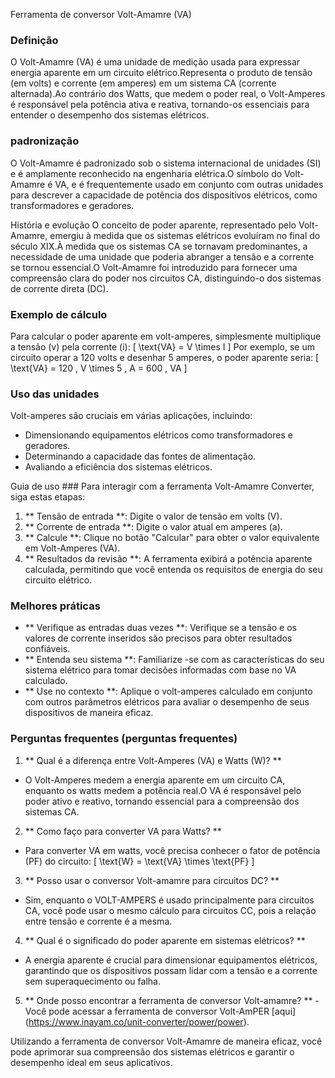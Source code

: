 Ferramenta de conversor Volt-Amamre (VA)

### Definição
O Volt-Amamre (VA) é uma unidade de medição usada para expressar energia aparente em um circuito elétrico.Representa o produto de tensão (em volts) e corrente (em amperes) em um sistema CA (corrente alternada).Ao contrário dos Watts, que medem o poder real, o Volt-Amperes é responsável pela potência ativa e reativa, tornando-os essenciais para entender o desempenho dos sistemas elétricos.

### padronização
O Volt-Amamre é padronizado sob o sistema internacional de unidades (SI) e é amplamente reconhecido na engenharia elétrica.O símbolo do Volt-Amamre é VA, e é frequentemente usado em conjunto com outras unidades para descrever a capacidade de potência dos dispositivos elétricos, como transformadores e geradores.

História e evolução
O conceito de poder aparente, representado pelo Volt-Amamre, emergiu à medida que os sistemas elétricos evoluíram no final do século XIX.À medida que os sistemas CA se tornavam predominantes, a necessidade de uma unidade que poderia abranger a tensão e a corrente se tornou essencial.O Volt-Amamre foi introduzido para fornecer uma compreensão clara do poder nos circuitos CA, distinguindo-o dos sistemas de corrente direta (DC).

### Exemplo de cálculo
Para calcular o poder aparente em volt-amperes, simplesmente multiplique a tensão (v) pela corrente (i):
\[ \text{VA} = V \times I \]
Por exemplo, se um circuito operar a 120 volts e desenhar 5 amperes, o poder aparente seria:
\[ \text{VA} = 120 \, V \times 5 \, A = 600 \, VA \]

### Uso das unidades
Volt-amperes são cruciais em várias aplicações, incluindo:
- Dimensionando equipamentos elétricos como transformadores e geradores.
- Determinando a capacidade das fontes de alimentação.
- Avaliando a eficiência dos sistemas elétricos.

Guia de uso ###
Para interagir com a ferramenta Volt-Amamre Converter, siga estas etapas:
1. ** Tensão de entrada **: Digite o valor de tensão em volts (V).
2. ** Corrente de entrada **: Digite o valor atual em amperes (a).
3. ** Calcule **: Clique no botão "Calcular" para obter o valor equivalente em Volt-Amperes (VA).
4. ** Resultados da revisão **: A ferramenta exibirá a potência aparente calculada, permitindo que você entenda os requisitos de energia do seu circuito elétrico.

### Melhores práticas
- ** Verifique as entradas duas vezes **: Verifique se a tensão e os valores de corrente inseridos são precisos para obter resultados confiáveis.
- ** Entenda seu sistema **: Familiarize -se com as características do seu sistema elétrico para tomar decisões informadas com base no VA calculado.
- ** Use no contexto **: Aplique o volt-amperes calculado em conjunto com outros parâmetros elétricos para avaliar o desempenho de seus dispositivos de maneira eficaz.

### Perguntas frequentes (perguntas frequentes)

1. ** Qual é a diferença entre Volt-Amperes (VA) e Watts (W)? **
- O Volt-Amperes medem a energia aparente em um circuito CA, enquanto os watts medem a potência real.O VA é responsável pelo poder ativo e reativo, tornando essencial para a compreensão dos sistemas CA.

2. ** Como faço para converter VA para Watts? **
- Para converter VA em watts, você precisa conhecer o fator de potência (PF) do circuito:
\[ \text{W} = \text{VA} \times \text{PF} \]

3. ** Posso usar o conversor Volt-amamre para circuitos DC? **
- Sim, enquanto o VOLT-AMPERS é usado principalmente para circuitos CA, você pode usar o mesmo cálculo para circuitos CC, pois a relação entre tensão e corrente é a mesma.

4. ** Qual é o significado do poder aparente em sistemas elétricos? **
- A energia aparente é crucial para dimensionar equipamentos elétricos, garantindo que os dispositivos possam lidar com a tensão e a corrente sem superaquecimento ou falha.

5. ** Onde posso encontrar a ferramenta de conversor Volt-amamre? **
-Você pode acessar a ferramenta de conversor Volt-AmPER [aqui] (https://www.inayam.co/unit-converter/power/power).

Utilizando a ferramenta de conversor Volt-Amamre de maneira eficaz, você pode aprimorar sua compreensão dos sistemas elétricos e garantir o desempenho ideal em seus aplicativos.